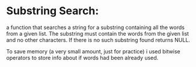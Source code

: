 # Substring Search:

a function that searches a string for a substring containing all the words from a given list.
The substring must contain the words from the given list and no other characters.
If there is no such substring found returns NULL.


To save memory (a very small amount, just for practice) i used bitwise operators to store info about if words had been already used.
